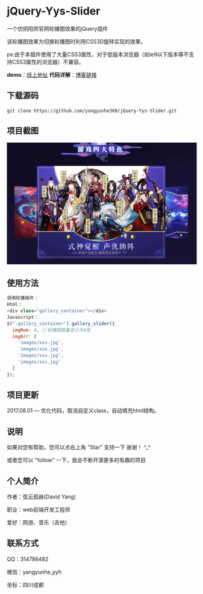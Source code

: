 # jQuery-Yys-Slider
一个仿阴阳师官网轮播图效果的jQuery插件

该轮播图效果为切换轮播图时利用CSS3D旋转实现的效果。

ps:由于本插件使用了大量CSS3属性，对于低版本浏览器（如ie9以下版本等不支持CSS3属性的浏览器）不兼容。

**demo**：[线上地址](https://yangyunhe369.github.io/jQuery-Yys-Slider/)
**代码详解**：[博客链接](http://www.yangyunhe.me/2017/jquery-yysSlider/)

## 下载源码

```
git clone https://github.com/yangyunhe369/jQuery-Yys-Slider.git
```
## 项目截图
![cover](images/cover.png)

## 使用方法

``` javascript
调用轮播插件：
Html：
<div class="gallery_container"></div>
Javascript：
$(".gallery_container").gallery_slider({
  imgNum: 4, //轮播图数量至少为4张
  imgArr: [
    'images/xxx.jpg',
    'images/xxx.jpg',
    'images/xxx.jpg',
    'images/xxx.jpg'
  ]
});
```
## 项目更新

2017.08.01 — 优化代码，取消自定义class，自动填充html结构。

## 说明

如果对您有帮助，您可以点右上角 "Star" 支持一下 谢谢！ ^_^

或者您可以 "follow" 一下，我会不断开源更多的有趣的项目

## 个人简介
作者：弦云孤赫(David Yang)

职业：web前端开发工程师

爱好：网游、音乐（吉他）

## 联系方式
QQ：314786482

微信：yangyunhe_yyh

坐标：四川成都

